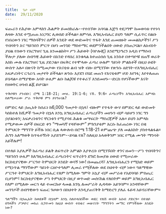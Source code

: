 ```yaml
---
title:  ጌታ ብቻ
date:  29/11/2020
---
```


ፍጡራን የሕያው አምላክን ሕልዎት ይመሰክራሉ--የተሰኘው አባባል እጅግ ተደጋግሞ ከመወሳቱ የተነሳ ለዛው እንደ ተሟጠጠ አነጋገር ሊወሰድ ይችላል። ለምሳሌ እግዚአብሔር ይህን ዓለም ሲፈጥር በልቡ የነበረውን ነገር ማሰባችንና ሰዎች እንዴት ወደ ውድመትና ጥፋት እንደ ጠመዘዙት መመልከታችን፤ ሥነ ጥበባትን እና ሣይንስን ምርጥ በሆነ መንገድ ማስተማር ወደምንችልበት ዐውድ ያስጠጋናል። ለአብነት ያህል የሰውን የእርግዝና ጊዜ እንመልከት። ሥነ ሕይወት (ባዮሎጂ) እንደሚነግረን አዲስ የማሰብ ችሎታ ያለው ሰብዓዊ ሕይወት በአንድ የዳበረ እንቁላል ከተጠነሰሰ ጊዜ አንስቶ በቀጣዮቹ ዘጠኝ ወራት እስከ ሙሉ የእርግዝና ጊዜ ያድጋል። በፍቅር የተሞላው ፈጣሪ ሁሉም ዓይነት ምልክቶች በዚህ ዑደት ውስጥ አሉ። በጽናት ከሚመታው የእናቲቱ ልብ ዝቅ ብሎ በሚገኘው የጽንሱ ዕድገት-የእግዚአብሔር አፍቃሪነትና ርኅራኄ መታየት ይችላል። ጽንሱ እያደገ በሄደ መጠን የእናቲቱም ሆድ እየገፋ; እየተለጠጠ ይሄዳል። ሰማያዊው አባት ሁሌም ልቡ ከልጆቹ የተቆራኘ እንደመሆኑ--ድርስ የሆነችውም እናት የዘወትር ሀሳብ ልጇ ይሆናል።

`ጥቅሶቹን ያንብቡ: ሮሜ 1:18-21; መዝ. 19:1-6; ነኽ. 9:6። ፈጣሪያችን እግዚአብሔር አምላክ ስለሚሠራው ሥራ ጥቅሶቹ ምን ይነግሩናል?`

በምድር ላይ ኃጢአት ከሰፈነ ከ6,000 ዓመታት በኋላ፤ ብሎም የጥፋት ውሃ በምድር ላይ ውድመት ካስከተለ ከሺዎች ዓመታት በኋላ እንኳ እግዚአብሔር ፈጣሪያችን መሆኑን ብቻ ሳይሆን ነገር ግን ኃያልነቱን; አፍቃሪነቱንና ቸርነቱን የሚያሳዩ ሕልቁ መሣፍርት ማስረጃዎች አሉ። ይህን አምላክ የሚቃወሙ ሰዎች በፍርድ ቀን  			  “ማመካኛ የላቸውም” ምክንያቱም እርሱ ከፈጠረው ነገር በቂ ትምህርት ማግኘት ይችሉ ነበር ሲል ጳውሎስ በሮሜ 1:18-21 ቆምጨጭ ያለ መልእክት ያስተላልፋል። ሕግን አለማወቅ ከጥፋተኝነት አያድንም--ይባል የለ? ስለዚህ አላወቅንም ነበር የሚል ሙግት ማንሳት አይችሉም!

በተለይ አያሌዎች ከፈጣሪ ይልቅ ለፍጥረት አምልኮ እያቀረቡ በሚገኙበት ቀንና ዘመን--ሥነ ጥበባትንና ሣይንስን ሁሌም ከእግዚአብሔር ፈጣሪነትና ፍጥረትን ደግፎ ከመያዙ ዐውድ የሚሠራው ክርስቲያናዊው ሥርዓተ ትምህርት እንዴት ወሳኝ ነው! በመጨረሻ፤ እግዚአብሔርን የሚክድ ወይም የሚነጥል ማንኛውም ዓይነት ርዕዮተዓለም ሊመራ የሚችለው ወደ ስህተት ብቻ ነው። ዓለማዊው ሥርዓተ ትምህርት እግዚአብሔር የለም ከሚለው ግምት አኳያ ብቻ መሥራቱ የአደባባይ ምስጢር ቢሆንም፤ ክርስቲያናዊው ሥነ ትምህርት በዚያ ወጥመድ መሰናከል የለበትም ወይም እግዚአብሔር የለም በሚለው መርኅ ላይ ተመርኩዞ ላመል እንኳ ለመሥራት ሊዳዳው አይገባም። አንዳቸውም መንገዶች ሰብዓዊውን ፍጡር ጉዞውን በስህተት እንዲያጠናቅቅ ከማድረግ ያለፈ ፋይዳ አይኖራቸውም።

`ዓለማችን በኃጢአት ከወደቀች በኋላም እንኳ ስለተላበሰችው ወደር የለሽ ውበት አሰብ ያድርጉ። በተለይ በግላችን ሥቃይና መከራ ሲገጥመን ከዚህ ውስጥ ተስፋና መጽናናት ማግኘትን መማር የምንችለው እንዴት ነው?`
